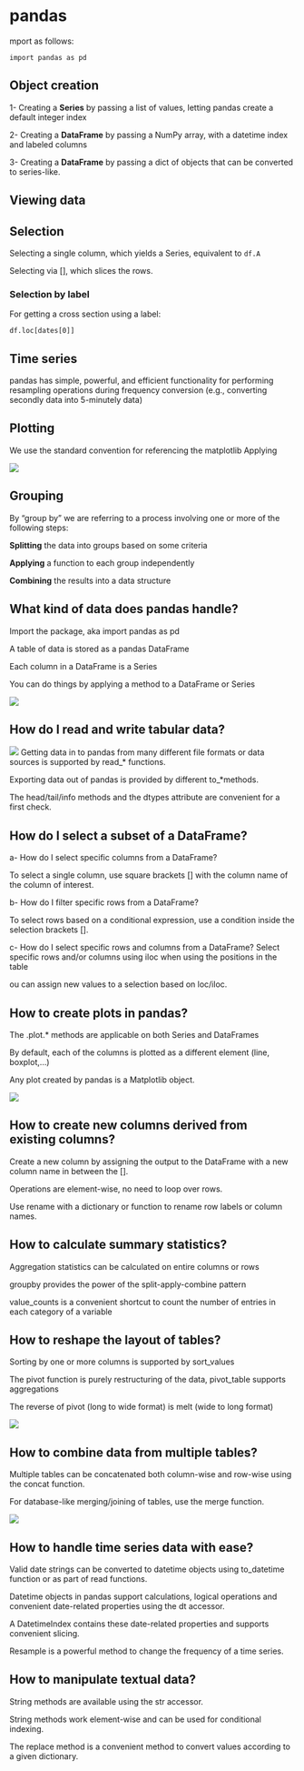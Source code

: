 # pandas



mport as follows:
```
import pandas as pd
```

## Object creation

1- Creating a **Series** by passing a list of values, letting pandas create a default integer index

2- Creating a **DataFrame** by passing a NumPy array, with a datetime index and labeled columns

3- Creating a **DataFrame** by passing a dict of objects that can be converted to series-like.

## Viewing data

## Selection 
Selecting a single column, which yields a Series, equivalent to `df.A`

Selecting via [], which slices the rows.


### Selection by label
For getting a cross section using a label:

```
df.loc[dates[0]]

```

## Time series
pandas has simple, powerful, and efficient functionality for performing resampling operations during frequency conversion (e.g., converting secondly data into 5-minutely data)

## Plotting
We use the standard convention for referencing the matplotlib Applying

![](https://pandas.pydata.org/pandas-docs/version/1.3/_images/series_plot_basic.png)


## Grouping
By “group by” we are referring to a process involving one or more of the following steps:


**Splitting** the data into groups based on some criteria

**Applying** a function to each group independently

**Combining** the results into a data structure


## What kind of data does pandas handle?
 Import the package, aka import pandas as pd

 A table of data is stored as a pandas DataFrame

Each column in a DataFrame is a Series

You can do things by applying a method to a DataFrame or Series

![](https://pandas.pydata.org/pandas-docs/stable/_images/01_table_dataframe.svg)

## How do I read and write tabular data?

![](https://pandas.pydata.org/pandas-docs/stable/_images/02_io_readwrite.svg)
Getting data in to pandas from many different file formats or data sources is supported by read_* functions.

Exporting data out of pandas is provided by different to_*methods.

The head/tail/info methods and the dtypes attribute are convenient for a first check.

## How do I select a subset of a DataFrame?


a- How do I select specific columns from a DataFrame?

To select a single column, use square brackets [] with the column name of the column of interest.

b- How do I filter specific rows from a DataFrame?

To select rows based on a conditional expression, use a condition inside the selection brackets [].

c- How do I select specific rows and columns from a DataFrame?
Select specific rows and/or columns using iloc when using the positions in the table

ou can assign new values to a selection based on loc/iloc.


## How to create plots in pandas?
The .plot.* methods are applicable on both Series and DataFrames

By default, each of the columns is plotted as a different element (line, boxplot,…)

Any plot created by pandas is a Matplotlib object.

![](https://pandas.pydata.org/pandas-docs/stable/_images/04_plot_overview.svg)


## How to create new columns derived from existing columns?

Create a new column by assigning the output to the DataFrame with a new column name in between the [].

Operations are element-wise, no need to loop over rows.

Use rename with a dictionary or function to rename row labels or column names.


## How to calculate summary statistics?

Aggregation statistics can be calculated on entire columns or rows

groupby provides the power of the split-apply-combine pattern

value_counts is a convenient shortcut to count the number of entries in each category of a variable



## How to reshape the layout of tables?

Sorting by one or more columns is supported by sort_values

The pivot function is purely restructuring of the data, pivot_table supports aggregations

The reverse of pivot (long to wide format) is melt (wide to long format)

![](https://pandas.pydata.org/pandas-docs/stable/_images/07_pivot.svg)

## How to combine data from multiple tables?


Multiple tables can be concatenated both column-wise and row-wise using the concat function.

For database-like merging/joining of tables, use the merge function.

![](https://pandas.pydata.org/pandas-docs/stable/_images/08_merge_left.svg)


## How to handle time series data with ease?

Valid date strings can be converted to datetime objects using to_datetime function or as part of read functions.

Datetime objects in pandas support calculations, logical operations and convenient date-related properties using the dt accessor.

A DatetimeIndex contains these date-related properties and supports convenient slicing.

Resample is a powerful method to change the frequency of a time series.


## How to manipulate textual data?

String methods are available using the str accessor.

String methods work element-wise and can be used for conditional indexing.

The replace method is a convenient method to convert values according to a given dictionary.


